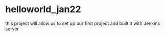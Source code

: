 # helloworld_jan22
this project will allow us to set up our first project and built it with Jenkins server
